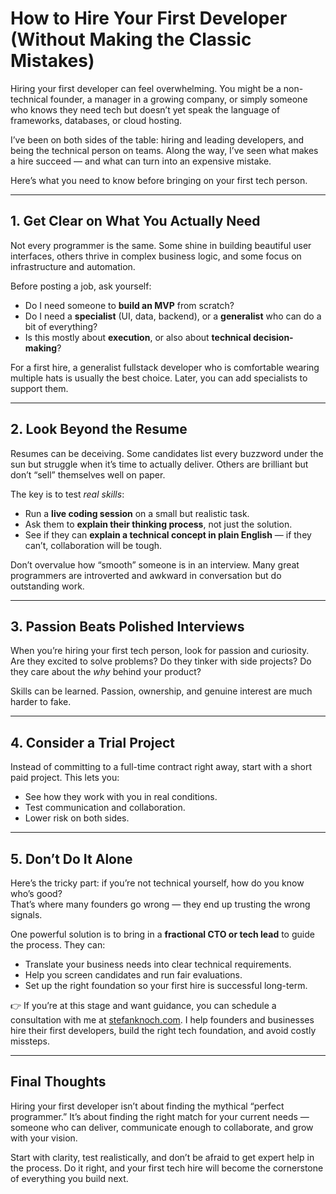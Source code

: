 # How to Hire Your First Developer (Without Making the Classic Mistakes)

Hiring your first developer can feel overwhelming. You might be a non-technical founder, a manager in a growing company, or simply someone who knows they need tech but doesn’t yet speak the language of frameworks, databases, or cloud hosting.  

I’ve been on both sides of the table: hiring and leading developers, and being the technical person on teams. Along the way, I’ve seen what makes a hire succeed — and what can turn into an expensive mistake.  

Here’s what you need to know before bringing on your first tech person.

---

## 1. Get Clear on What You Actually Need

Not every programmer is the same. Some shine in building beautiful user interfaces, others thrive in complex business logic, and some focus on infrastructure and automation.  

Before posting a job, ask yourself:

- Do I need someone to **build an MVP** from scratch?  
- Do I need a **specialist** (UI, data, backend), or a **generalist** who can do a bit of everything?  
- Is this mostly about **execution**, or also about **technical decision-making**?  

For a first hire, a generalist fullstack developer who is comfortable wearing multiple hats is usually the best choice. Later, you can add specialists to support them.

---

## 2. Look Beyond the Resume

Resumes can be deceiving. Some candidates list every buzzword under the sun but struggle when it’s time to actually deliver. Others are brilliant but don’t “sell” themselves well on paper.  

The key is to test *real skills*:

- Run a **live coding session** on a small but realistic task.  
- Ask them to **explain their thinking process**, not just the solution.  
- See if they can **explain a technical concept in plain English** — if they can’t, collaboration will be tough.  

Don’t overvalue how “smooth” someone is in an interview. Many great programmers are introverted and awkward in conversation but do outstanding work.

---

## 3. Passion Beats Polished Interviews

When you’re hiring your first tech person, look for passion and curiosity. Are they excited to solve problems? Do they tinker with side projects? Do they care about the *why* behind your product?  

Skills can be learned. Passion, ownership, and genuine interest are much harder to fake.

---

## 4. Consider a Trial Project

Instead of committing to a full-time contract right away, start with a short paid project. This lets you:

- See how they work with you in real conditions.  
- Test communication and collaboration.  
- Lower risk on both sides.  

---

## 5. Don’t Do It Alone

Here’s the tricky part: if you’re not technical yourself, how do you know who’s good?  
That’s where many founders go wrong — they end up trusting the wrong signals.  

One powerful solution is to bring in a **fractional CTO or tech lead** to guide the process. They can:

- Translate your business needs into clear technical requirements.  
- Help you screen candidates and run fair evaluations.  
- Set up the right foundation so your first hire is successful long-term.  

👉 If you’re at this stage and want guidance, you can schedule a consultation with me at [stefanknoch.com](https://stefanknoch.com). I help founders and businesses hire their first developers, build the right tech foundation, and avoid costly missteps.  

---

## Final Thoughts

Hiring your first developer isn’t about finding the mythical “perfect programmer.” It’s about finding the right match for your current needs — someone who can deliver, communicate enough to collaborate, and grow with your vision.  

Start with clarity, test realistically, and don’t be afraid to get expert help in the process. Do it right, and your first tech hire will become the cornerstone of everything you build next.  
